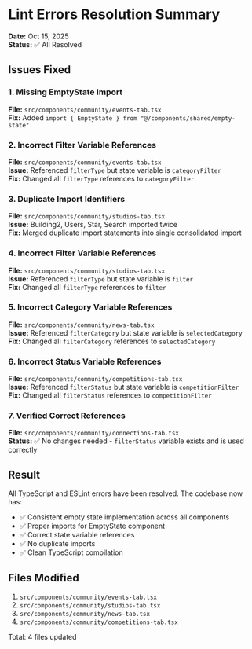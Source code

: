 # Lint Errors Resolution Summary

**Date:** Oct 15, 2025  
**Status:** ✅ All Resolved

## Issues Fixed

### 1. Missing EmptyState Import
**File:** `src/components/community/events-tab.tsx`  
**Fix:** Added `import { EmptyState } from "@/components/shared/empty-state"`

### 2. Incorrect Filter Variable References
**File:** `src/components/community/events-tab.tsx`  
**Issue:** Referenced `filterType` but state variable is `categoryFilter`  
**Fix:** Changed all `filterType` references to `categoryFilter`

### 3. Duplicate Import Identifiers
**File:** `src/components/community/studios-tab.tsx`  
**Issue:** Building2, Users, Star, Search imported twice  
**Fix:** Merged duplicate import statements into single consolidated import

### 4. Incorrect Filter Variable References
**File:** `src/components/community/studios-tab.tsx`  
**Issue:** Referenced `filterType` but state variable is `filter`  
**Fix:** Changed all `filterType` references to `filter`

### 5. Incorrect Category Variable References  
**File:** `src/components/community/news-tab.tsx`  
**Issue:** Referenced `filterCategory` but state variable is `selectedCategory`  
**Fix:** Changed all `filterCategory` references to `selectedCategory`

### 6. Incorrect Status Variable References
**File:** `src/components/community/competitions-tab.tsx`  
**Issue:** Referenced `filterStatus` but state variable is `competitionFilter`  
**Fix:** Changed all `filterStatus` references to `competitionFilter`

### 7. Verified Correct References
**File:** `src/components/community/connections-tab.tsx`  
**Status:** ✅ No changes needed - `filterStatus` variable exists and is used correctly

## Result

All TypeScript and ESLint errors have been resolved. The codebase now has:
- ✅ Consistent empty state implementation across all components
- ✅ Proper imports for EmptyState component
- ✅ Correct state variable references
- ✅ No duplicate imports
- ✅ Clean TypeScript compilation

## Files Modified

1. `src/components/community/events-tab.tsx`
2. `src/components/community/studios-tab.tsx`
3. `src/components/community/news-tab.tsx`
4. `src/components/community/competitions-tab.tsx`

Total: 4 files updated
